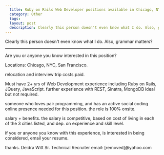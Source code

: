 ```yaml
---
  title: Ruby on Rails Web Developer positions available in Chicago, NYC, San Francisco
  category: Other
  tags:
  layout: post
  description: Clearly this person doesn't even know what I do. Also, grammar matters?
---
```


Clearly this person doesn't even know what I do. Also, grammar matters?

*****

Are you or anyone you know interested in this position?

Locations: Chicago, NYC, San Francisco.

relocation and interview trip costs paid.

Must have 2+ yrs of Web Development experience including Ruby on Rails, JQuery, JavaScript.  further experience with REST, Sinatra, MongoDB ideal but not required.

someone who loves pair programming, and has an active social coding online presence needed for this position.  the role is 100% onsite.

salary + benefits.  the salary is competitive, based on cost of living in each of the 3 cities listed, and dep. on experience and skill level.

if you or anyone you know with this experience, is interested in being considered, email your resume.

thanks.
Deidra Witt
Sr. Technical Recruiter
email: [removed]@yahoo.com